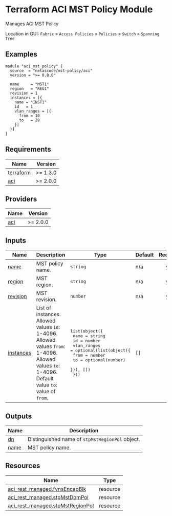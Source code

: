 <!-- BEGIN_TF_DOCS -->
# Terraform ACI MST Policy Module

Manages ACI MST Policy

Location in GUI:
`Fabric` » `Access Policies` » `Policies` » `Switch` » `Spanning Tree`

## Examples

```hcl
module "aci_mst_policy" {
  source  = "netascode/mst-policy/aci"
  version = ">= 0.8.0"

  name     = "MST1"
  region   = "REG1"
  revision = 1
  instances = [{
    name = "INST1"
    id   = 1
    vlan_ranges = [{
      from = 10
      to   = 20
    }]
  }]
}
```

## Requirements

| Name | Version |
|------|---------|
| <a name="requirement_terraform"></a> [terraform](#requirement\_terraform) | >= 1.3.0 |
| <a name="requirement_aci"></a> [aci](#requirement\_aci) | >= 2.0.0 |

## Providers

| Name | Version |
|------|---------|
| <a name="provider_aci"></a> [aci](#provider\_aci) | >= 2.0.0 |

## Inputs

| Name | Description | Type | Default | Required |
|------|-------------|------|---------|:--------:|
| <a name="input_name"></a> [name](#input\_name) | MST policy name. | `string` | n/a | yes |
| <a name="input_region"></a> [region](#input\_region) | MST region. | `string` | n/a | yes |
| <a name="input_revision"></a> [revision](#input\_revision) | MST revision. | `number` | n/a | yes |
| <a name="input_instances"></a> [instances](#input\_instances) | List of instances. Allowed values `id`: 1-4096. Allowed values `from`: 1-4096. Allowed values `to`: 1-4096. Default value `to`: value of `from`. | <pre>list(object({<br>    name = string<br>    id   = number<br>    vlan_ranges = optional(list(object({<br>      from = number<br>      to   = optional(number)<br>    })), [])<br>  }))</pre> | `[]` | no |

## Outputs

| Name | Description |
|------|-------------|
| <a name="output_dn"></a> [dn](#output\_dn) | Distinguished name of `stpMstRegionPol` object. |
| <a name="output_name"></a> [name](#output\_name) | MST policy name. |

## Resources

| Name | Type |
|------|------|
| [aci_rest_managed.fvnsEncapBlk](https://registry.terraform.io/providers/CiscoDevNet/aci/latest/docs/resources/rest_managed) | resource |
| [aci_rest_managed.stpMstDomPol](https://registry.terraform.io/providers/CiscoDevNet/aci/latest/docs/resources/rest_managed) | resource |
| [aci_rest_managed.stpMstRegionPol](https://registry.terraform.io/providers/CiscoDevNet/aci/latest/docs/resources/rest_managed) | resource |
<!-- END_TF_DOCS -->
